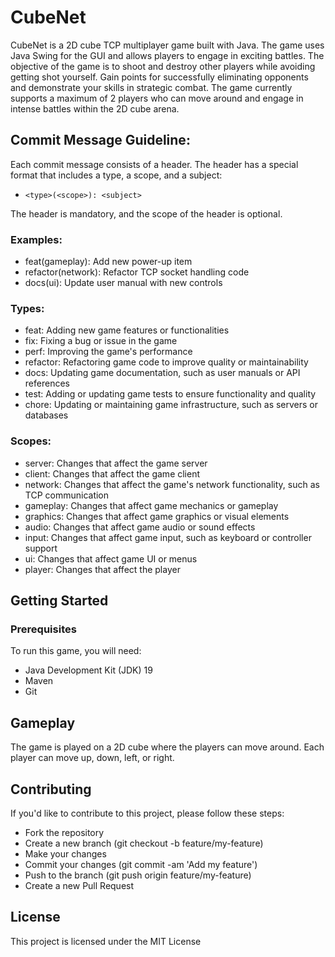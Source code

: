 # CubeNet
CubeNet is a 2D cube TCP multiplayer game built with Java. The game uses Java Swing for the GUI and allows players to engage in exciting battles. The objective of the game is to shoot and destroy other players while avoiding getting shot yourself. Gain points for successfully eliminating opponents and demonstrate your skills in strategic combat. The game currently supports a maximum of 2 players who can move around and engage in intense battles within the 2D cube arena.


## Commit Message Guideline:
Each commit message consists of a header. The header has a special format that includes a type, a scope, and a subject:
- `<type>(<scope>): <subject>`

The header is mandatory, and the scope of the header is optional.

### Examples:

- feat(gameplay): Add new power-up item
- refactor(network): Refactor TCP socket handling code
- docs(ui): Update user manual with new controls

### Types:

- feat: Adding new game features or functionalities
- fix: Fixing a bug or issue in the game
- perf: Improving the game's performance
- refactor: Refactoring game code to improve quality or maintainability
- docs: Updating game documentation, such as user manuals or API references
- test: Adding or updating game tests to ensure functionality and quality
- chore: Updating or maintaining game infrastructure, such as servers or databases

### Scopes:

- server: Changes that affect the game server
- client: Changes that affect the game client
- network: Changes that affect the game's network functionality, such as TCP communication
- gameplay: Changes that affect game mechanics or gameplay
- graphics: Changes that affect game graphics or visual elements
- audio: Changes that affect game audio or sound effects
- input: Changes that affect game input, such as keyboard or controller support
- ui: Changes that affect game UI or menus
- player: Changes that affect the player

## Getting Started
### Prerequisites
To run this game, you will need:

- Java Development Kit (JDK) 19
- Maven
- Git


## Gameplay
The game is played on a 2D cube where the players can move around. Each player can move up, down, left, or right.

## Contributing
If you'd like to contribute to this project, please follow these steps:

- Fork the repository
- Create a new branch (git checkout -b feature/my-feature)
- Make your changes
- Commit your changes (git commit -am 'Add my feature')
- Push to the branch (git push origin feature/my-feature)
- Create a new Pull Request

## License
This project is licensed under the MIT License
